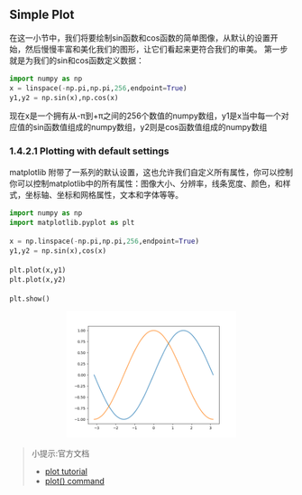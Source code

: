 ## Simple Plot
在这一小节中，我们将要绘制sin函数和cos函数的简单图像，从默认的设置开始，然后慢慢丰富和美化我们的图形，让它们看起来更符合我们的审美。
第一步就是为我们的sin和cos函数定义数据：

```.py
import numpy as np
x = linspace(-np.pi,np.pi,256,endpoint=True)
y1,y2 = np.sin(x),np.cos(x)
```
现在x是一个拥有从-π到+π之间的256个数值的numpy数组，y1是x当中每一个对应值的sin函数值组成的numpy数组，y2则是cos函数值组成的numpy数组

### 1.4.2.1 Plotting with default settings
matplotlib 附带了一系列的默认设置，这也允许我们自定义所有属性，你可以控制你可以控制matplotlib中的所有属性：图像大小、分辨率，线条宽度、颜色，和样式，坐标轴、坐标和网格属性，文本和字体等等。

```.py
import numpy as np
import matplotlib.pyplot as plt

x = np.linspace(-np.pi,np.pi,256,endpoint=True)
y1,y2 = np.sin(x),cos(x)

plt.plot(x,y1)
plt.plot(x,y2)

plt.show()
```
<center>
<img width=300 heigh=300 title='图1.4.2.1' src="https://github.com/laiangpuao/matplotlib/blob/master/image/1.4.2.1.png"/>
</center>

> 小提示:官方文档
> - [plot tutorial](http://matplotlib.org/users/pyplot_tutorial.html)
> - [plot() command](http://matplotlib.org/api/pyplot_api.html#matplotlib.pyplot.plot)


